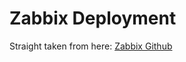 # Zabbix Deployment

Straight taken from here: [Zabbix Github](https://github.com/zabbix/zabbix-docker/blob/5.0/kubernetes.yaml)
